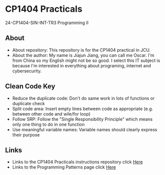 # CP1404 Practicals

24-CP1404-SIN-INT-TR3 Programming II

## About

* About repository: This repository is for the CP1404 practical in JCU.
* About the author: My name is Jiajun Jiang, you can call me Oscar. I'm from China so my English might not be so good.
  I select this IT subject is because I'm interested in everything about programing, internet and cybersecurity.

## Clean Code Key

* Reduce the duplicate code: Don't do same work in lots of functions or duplicate check
* Split code area: Insert empty lines between code as appropriate (e.g. between other code and wile/for loop)
* Follow SRP: Follow the "Single Responsibility Principle" which means only one thing to do in one function
* Use meaningful variable names: Variable names should clearly express their purpose

## Links

* Links to the CP1404 Practicals instructions repository
  click [Here](https://github.com/JiajunJiang-Oscar/CP1404practical)
* Links to the Programming Patterns page click [Here](https://github.com/CP1404/Starter/wiki/Programming-Patterns)
